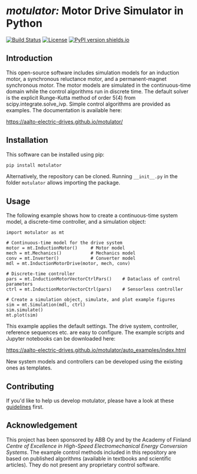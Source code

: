 # *motulator:* Motor Drive Simulator in Python

[![Build Status](https://github.com/Aalto-Electric-Drives/motulator/actions/workflows/update_gh-pages.yml/badge.svg)](https://github.com/Aalto-Electric-Drives/motulator/actions/workflows/update_gh-pages.yml)
[![License](https://img.shields.io/github/license/mashape/apistatus)](https://github.com/Aalto-Electric-Drives/motulator/blob/main/LICENSE)
[![PyPI version shields.io](https://img.shields.io/pypi/v/motulator.svg)](https://pypi.org/project/motulator/)

Introduction
------------
This open-source software includes simulation models for an induction motor, a synchronous reluctance motor, and a permanent-magnet synchronous motor. The motor models are simulated in the continuous-time domain while the control algorithms run in discrete time. The default solver is the explicit Runge-Kutta method of order 5(4) from scipy.integrate.solve_ivp. Simple control algorithms are provided as examples. The documentation is available here:

https://aalto-electric-drives.github.io/motulator/

Installation
------------
This software can be installed using pip: 

```bash
pip install motulator
```
Alternatively, the repository can be cloned. Running `__init__.py` in the folder `motulator` allows importing the package.

Usage
-----
The following example shows how to create a continuous-time system model, a discrete-time controller, and a simulation object:
```python3
import motulator as mt

# Continuous-time model for the drive system
motor = mt.InductionMotor()     # Motor model
mech = mt.Mechanics()           # Mechanics model
conv = mt.Inverter() 	        # Converter model
mdl = mt.InductionMotorDrive(motor, mech, conv)

# Discrete-time controller 
pars = mt.InductionMotorVectorCtrlPars() 	# Dataclass of control parameters
ctrl = mt.InductionMotorVectorCtrl(pars) 	# Sensorless controller

# Create a simulation object, simulate, and plot example figures
sim = mt.Simulation(mdl, ctrl)
sim.simulate()
mt.plot(sim)
```
This example applies the default settings. The drive system, controller, reference sequences etc. are easy to configure. The example scripts and Jupyter notebooks can be downloaded here:

https://aalto-electric-drives.github.io/motulator/auto_examples/index.html

New system models and controllers can be developed using the existing ones as templates.

Contributing
---------------
If you'd like to help us develop motulator, please have a look at these [guidelines](https://github.com/Aalto-Electric-Drives/motulator/blob/main/CONTRIBUTING.md) first.

Acknowledgement
---------------
This project has been sponsored by ABB Oy and by the Academy of Finland *Centre of Excellence in High-Speed Electromechanical Energy Conversion Systems*. The example control methods included in this repository are based on published algorithms (available in textbooks and scientific articles). They do not present any proprietary control software.
